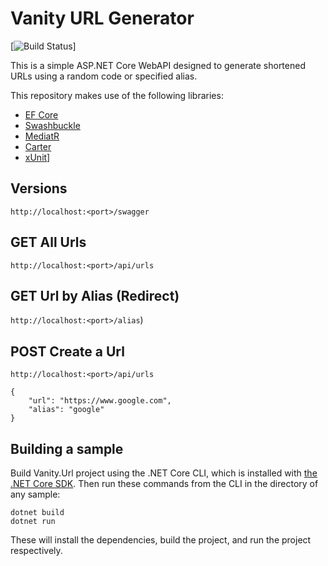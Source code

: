# Vanity URL Generator

[![Build Status](https://github.com/seadag86/VanityUrl/.github/workflows/ci.yml/badge.svg)]

This is a simple ASP.NET Core WebAPI designed to generate shortened URLs using a random code or specified alias.

This repository makes use of the following libraries:

- [EF Core](https://docs.microsoft.com/en-us/ef/core/)
- [Swashbuckle](https://github.com/domaindrivendev/Swashbuckle.AspNetCore?tab=readme-ov-file)
- [MediatR](https://github.com/jbogard/MediatR)
- [Carter](https://github.com/CarterCommunity/Carter)
- [xUnit](https://xunit.net)]

## Versions

``` http://localhost:<port>/swagger ```

## GET All Urls

``` http://localhost:<port>/api/urls ```

## GET Url by Alias (Redirect)

``` http://localhost:<port>/alias ```)

## POST Create a Url

``` http://localhost:<port>/api/urls ```

```
{
	"url": "https://www.google.com",
	"alias": "google"
}

```

## Building a sample

Build Vanity.Url project using the .NET Core CLI, which is installed with [the .NET Core SDK](https://www.microsoft.com/net/download). Then run
these commands from the CLI in the directory of any sample:

```console
dotnet build
dotnet run
```

These will install the dependencies, build the project, and run
the project respectively.
